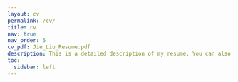 ```yaml
---
layout: cv
permalink: /cv/
title: cv
nav: true
nav_order: 5
cv_pdf: Jie_Liu_Resume.pdf
description: This is a detailed description of my resume. You can also download the pdf on the top right.
toc:
  sidebar: left
---
```

